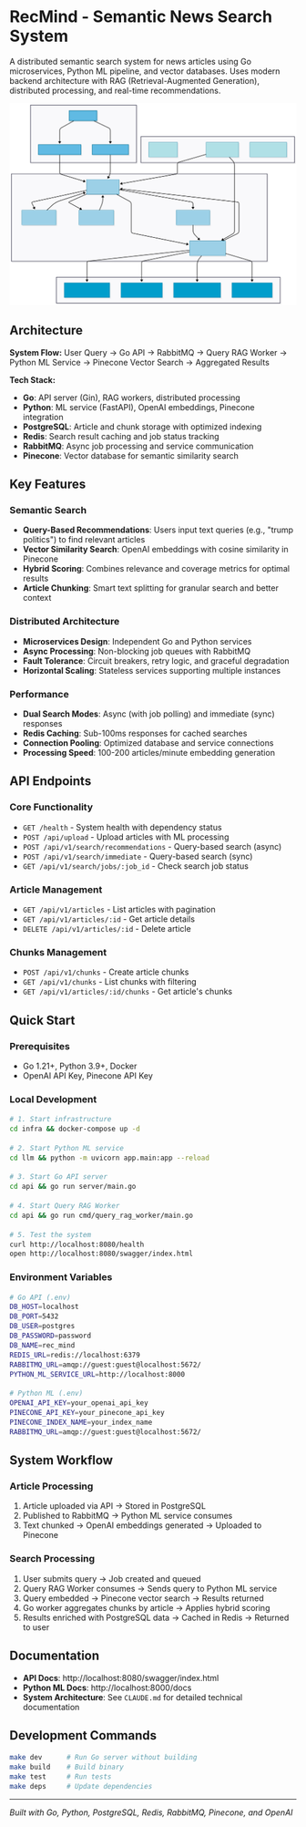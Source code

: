 # RecMind - Semantic News Search System

A distributed semantic search system for news articles using Go microservices, Python ML pipeline, and vector databases. Uses modern backend architecture with RAG (Retrieval-Augmented Generation), distributed processing, and real-time recommendations.

![System Diagram](public/architecture.svg)
## Architecture

**System Flow:**
User Query → Go API → RabbitMQ → Query RAG Worker → Python ML Service → Pinecone Vector Search → Aggregated Results

**Tech Stack:**
- **Go**: API server (Gin), RAG workers, distributed processing
- **Python**: ML service (FastAPI), OpenAI embeddings, Pinecone integration
- **PostgreSQL**: Article and chunk storage with optimized indexing
- **Redis**: Search result caching and job status tracking
- **RabbitMQ**: Async job processing and service communication
- **Pinecone**: Vector database for semantic similarity search

## Key Features

### Semantic Search
- **Query-Based Recommendations**: Users input text queries (e.g., "trump politics") to find relevant articles
- **Vector Similarity Search**: OpenAI embeddings with cosine similarity in Pinecone
- **Hybrid Scoring**: Combines relevance and coverage metrics for optimal results
- **Article Chunking**: Smart text splitting for granular search and better context

### Distributed Architecture
- **Microservices Design**: Independent Go and Python services
- **Async Processing**: Non-blocking job queues with RabbitMQ
- **Fault Tolerance**: Circuit breakers, retry logic, and graceful degradation
- **Horizontal Scaling**: Stateless services supporting multiple instances

### Performance
- **Dual Search Modes**: Async (with job polling) and immediate (sync) responses
- **Redis Caching**: Sub-100ms responses for cached searches
- **Connection Pooling**: Optimized database and service connections
- **Processing Speed**: 100-200 articles/minute embedding generation

## API Endpoints

### Core Functionality
- `GET /health` - System health with dependency status
- `POST /api/upload` - Upload articles with ML processing
- `POST /api/v1/search/recommendations` - Query-based search (async)
- `POST /api/v1/search/immediate` - Query-based search (sync)
- `GET /api/v1/search/jobs/:job_id` - Check search job status

### Article Management
- `GET /api/v1/articles` - List articles with pagination
- `GET /api/v1/articles/:id` - Get article details
- `DELETE /api/v1/articles/:id` - Delete article

### Chunks Management
- `POST /api/v1/chunks` - Create article chunks
- `GET /api/v1/chunks` - List chunks with filtering
- `GET /api/v1/articles/:id/chunks` - Get article's chunks

## Quick Start

### Prerequisites
- Go 1.21+, Python 3.9+, Docker
- OpenAI API Key, Pinecone API Key

### Local Development
```bash
# 1. Start infrastructure
cd infra && docker-compose up -d

# 2. Start Python ML service
cd llm && python -m uvicorn app.main:app --reload

# 3. Start Go API server
cd api && go run server/main.go

# 4. Start Query RAG Worker
cd api && go run cmd/query_rag_worker/main.go

# 5. Test the system
curl http://localhost:8080/health
open http://localhost:8080/swagger/index.html
```

### Environment Variables
```bash
# Go API (.env)
DB_HOST=localhost
DB_PORT=5432
DB_USER=postgres
DB_PASSWORD=password
DB_NAME=rec_mind
REDIS_URL=redis://localhost:6379
RABBITMQ_URL=amqp://guest:guest@localhost:5672/
PYTHON_ML_SERVICE_URL=http://localhost:8000

# Python ML (.env)
OPENAI_API_KEY=your_openai_api_key
PINECONE_API_KEY=your_pinecone_api_key
PINECONE_INDEX_NAME=your_index_name
RABBITMQ_URL=amqp://guest:guest@localhost:5672/
```

## System Workflow

### Article Processing
1. Article uploaded via API → Stored in PostgreSQL
2. Published to RabbitMQ → Python ML service consumes
3. Text chunked → OpenAI embeddings generated → Uploaded to Pinecone

### Search Processing
1. User submits query → Job created and queued
2. Query RAG Worker consumes → Sends query to Python ML service
3. Query embedded → Pinecone vector search → Results returned
4. Go worker aggregates chunks by article → Applies hybrid scoring
5. Results enriched with PostgreSQL data → Cached in Redis → Returned to user

## Documentation

- **API Docs**: http://localhost:8080/swagger/index.html
- **Python ML Docs**: http://localhost:8000/docs
- **System Architecture**: See `CLAUDE.md` for detailed technical documentation

## Development Commands

```bash
make dev      # Run Go server without building
make build    # Build binary
make test     # Run tests
make deps     # Update dependencies
```

---

*Built with Go, Python, PostgreSQL, Redis, RabbitMQ, Pinecone, and OpenAI*